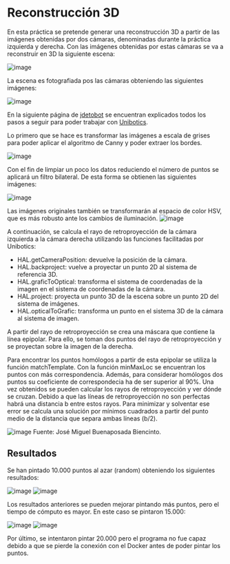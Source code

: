 # Reconstrucción 3D

En esta práctica se pretende generar una reconstrucción 3D a partir de las imágenes obtenidas por dos cámaras, denominadas durante la práctica izquierda y derecha. 
Con las imágenes obtenidas por estas cámaras se va a reconstruir en 3D la siguiente escena:


![image](https://user-images.githubusercontent.com/72757217/124360113-3b805200-dc28-11eb-8b68-6d1a0ac6c668.png)


La escena es fotografiada pos las cámaras obteniendo las siguientes imágenes:


![image](https://user-images.githubusercontent.com/72757217/124362824-b7ce6180-dc37-11eb-8993-42f932887b7e.png)


En la siguiente página de [jdetobot](https://jderobot.github.io/RoboticsAcademy/exercises/ComputerVision/3d_reconstruction#theory) 
se encuentran explicados todos los pasos a seguir para poder trabajar con [Unibotics](https://unibotics.org/academy/exercise/3d_reconstruction/).


Lo primero que se hace es transformar las imágenes a escala de grises para poder aplicar el algoritmo de Canny y poder extraer los bordes.


![image](https://user-images.githubusercontent.com/72757217/124365549-1b14bf80-dc49-11eb-8209-f0828a49d96e.png)


Con el fin de limpiar un poco los datos reduciendo el número de puntos se aplicará un filtro bilateral.
De esta forma se obtienen las siguientes imágenes:


![image](https://user-images.githubusercontent.com/72757217/124358878-a038ae00-dc22-11eb-8f9c-797909083172.png)


Las imágenes originales también se transformarán al espacio de color HSV, que es más robusto ante los cambios de iluminación.
![image](https://user-images.githubusercontent.com/72757217/124365519-f02a6b80-dc48-11eb-8e60-2d3949cfdead.png)


A continuación, se calcula el rayo de retroproyección de la cámara izquierda a la cámara derecha utilizando las funciones facilitadas por Unibotics:
- HAL.getCameraPosition: devuelve la posición de la cámara.
- HAL.backproject: vuelve a proyectar un punto 2D al sistema de referencia 3D.
- HAL.graficToOptical: transforma el sistema de coordenadas de la imagen en el sistema de coordenadas de la cámara.
- HAL.project: proyecta un punto 3D de la escena sobre un punto 2D del sistema de imágenes.
- HAL.opticalToGrafic: transforma un punto en el sistema 3D de la cámara al sistema de imagen.

A partir del rayo de retroproyección se crea una máscara que contiene la línea epipolar. Para ello, se toman dos puntos del rayo de retroproyección y se proyectan sobre la imagen de la derecha.


Para encontrar los puntos homólogos a partir de esta epipolar se utiliza la función matchTemplate. Con la función minMaxLoc se encuentran los puntos con más correspondencia.
Además, para considerar homólogos dos puntos su coeficiente de correspondecia ha de ser superior al 90%.
Una vez obtenidos se pueden calcular los rayos de retroproyección y ver dónde se cruzan. Debido a que las líneas de retroproyección no son perfectas habrá una distancia b entre estos rayos. Para minimizar y solventar ese error se calcula una solución por mínimos cuadrados a partir del punto medio de la distancia que separa ambas líneas (b/2).

![image](https://user-images.githubusercontent.com/72757217/124365799-9a56c300-dc4a-11eb-843b-fa963330f325.png)
Fuente: José Miguel Buenaposada Biencinto.


## Resultados


Se han pintado 10.000 puntos al azar (random) obteniendo los siguientes resultados:


![image](https://user-images.githubusercontent.com/72757217/124365972-3f25d000-dc4c-11eb-8225-5d43c5395490.png)
![image](https://user-images.githubusercontent.com/72757217/124365998-75634f80-dc4c-11eb-8192-c680ec77d652.png)


Los resultados anteriores se pueden mejorar pintando más puntos, pero el tiempo de cómputo es mayor. En este caso se pintaron 15.000:


![image](https://user-images.githubusercontent.com/72757217/124366043-02a6a400-dc4d-11eb-95f9-56c8f92ed256.png)
![image](https://user-images.githubusercontent.com/72757217/124366059-2669ea00-dc4d-11eb-95d6-bbeeb1059054.png)


Por último, se intentaron pintar 20.000 pero el programa no fue capaz debido a que se  pierde la conexión con el Docker antes de poder pintar los puntos.



